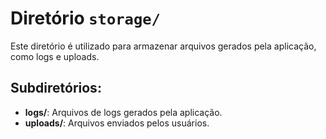 # Diretório `storage/`

Este diretório é utilizado para armazenar arquivos gerados pela aplicação, como logs e uploads.

## Subdiretórios:
- **logs/**: Arquivos de logs gerados pela aplicação.
- **uploads/**: Arquivos enviados pelos usuários.
